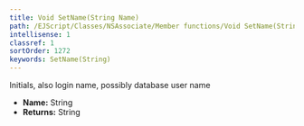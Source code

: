 ```yaml
---
title: Void SetName(String Name)
path: /EJScript/Classes/NSAssociate/Member functions/Void SetName(String p_0)
intellisense: 1
classref: 1
sortOrder: 1272
keywords: SetName(String)
---
```



Initials, also login name, possibly database user name



* **Name:** String
* **Returns:** String


